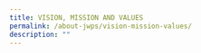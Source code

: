 ```yaml
---
title: VISION, MISSION AND VALUES
permalink: /about-jwps/vision-mission-values/
description: ""
---
```


